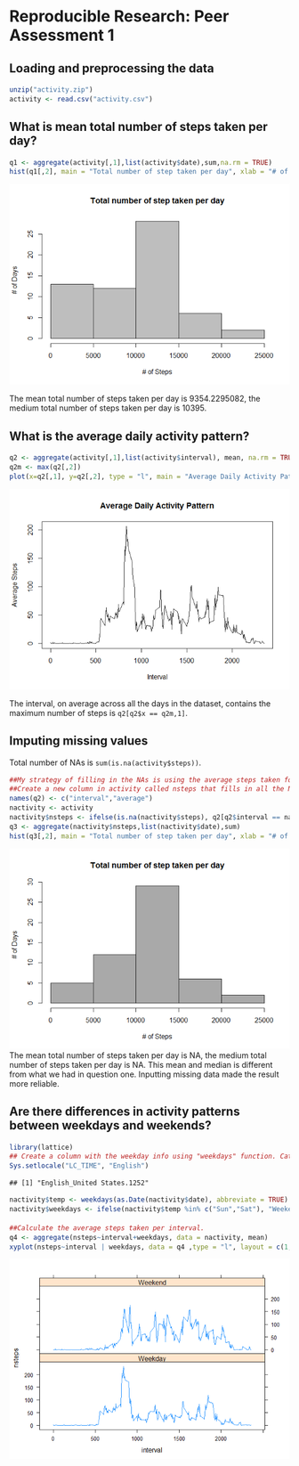 # Reproducible Research: Peer Assessment 1


## Loading and preprocessing the data



```r
unzip("activity.zip")
activity <- read.csv("activity.csv")
```

## What is mean total number of steps taken per day?


```r
q1 <- aggregate(activity[,1],list(activity$date),sum,na.rm = TRUE)
hist(q1[,2], main = "Total number of step taken per day", xlab = "# of Steps", ylab = "# of Days", col = "grey")
```

![](PA1_template_files/figure-html/unnamed-chunk-2-1.png) 

The mean total number of steps taken per day is 9354.2295082, the medium total number of steps taken per day is 10395.

## What is the average daily activity pattern?


```r
q2 <- aggregate(activity[,1],list(activity$interval), mean, na.rm = TRUE)
q2m <- max(q2[,2])
plot(x=q2[,1], y=q2[,2], type = "l", main = "Average Daily Activity Pattern", xlab = "Interval", ylab = "Average Steps")
```

![](PA1_template_files/figure-html/unnamed-chunk-3-1.png) 

The interval, on average across all the days in the dataset, contains the maximum number of steps is `q2[q2$x == q2m,1]`.

## Imputing missing values
Total number of NAs is `sum(is.na(activity$steps))`.
 


```r
##My strategy of filling in the NAs is using the average steps taken for that specific interval.
##Create a new column in activity called nsteps that fills in all the NA with the average of that interval.
names(q2) <- c("interval","average")
nactivity <- activity
nactivity$nsteps <- ifelse(is.na(nactivity$steps), q2[q2$interval == nactivity$interval,2], nactivity$steps)
q3 <- aggregate(nactivity$nsteps,list(nactivity$date),sum)
hist(q3[,2], main = "Total number of step taken per day", xlab = "# of Steps", ylab = "# of Days", col = "dark grey")
```

![](PA1_template_files/figure-html/unnamed-chunk-4-1.png) 
The mean total number of steps taken per day is NA, the medium total number of steps taken per day is NA. This mean and median is different from what we had in question one. Inputting missing data made the result more reliable. 

## Are there differences in activity patterns between weekdays and weekends?

```r
library(lattice)
## Create a column with the weekday info using "weekdays" function. Catogorize Sunday and Saturday as weekends and Monday through Friday as weekdays.
Sys.setlocale("LC_TIME", "English")
```

```
## [1] "English_United States.1252"
```

```r
nactivity$temp <- weekdays(as.Date(nactivity$date), abbreviate = TRUE)
nactivity$weekdays <- ifelse(nactivity$temp %in% c("Sun","Sat"), "Weekend","Weekday")

##Calculate the average steps taken per interval.
q4 <- aggregate(nsteps~interval+weekdays, data = nactivity, mean)
xyplot(nsteps~interval | weekdays, data = q4 ,type = "l", layout = c(1,2))
```

![](PA1_template_files/figure-html/unnamed-chunk-5-1.png) 
